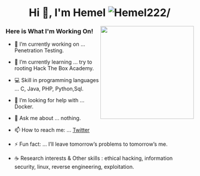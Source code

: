 <h1 align="center">Hi 👋, I'm Hemel <img src=https://komarev.com/ghpvc/?username=Hemel222 alt=Hemel222/> </h1>

<img align="right" src="https://octodex.github.com/images/Fintechtocat.png" height="250">

### Here is What I'm Working On!

- 🔭 I’m currently working on ... Penetration Testing.
- 🌱 I’m currently learning ... try to rooting Hack The Box Academy.
- 💻 Skill in programming languages ... C, Java, PHP, Python,Sql.
- 🤔 I’m looking for help with ... Docker.
- 💬 Ask me about ... nothing.
- 📫 How to reach me: ... [Twitter](https://twitter.com/0xS3cr3t_)
- ⚡ Fun fact: ... I’ll leave tomorrow’s problems to tomorrow’s me.

- ☕️ Research interests & Other skills : ethical hacking, information security, linux, reverse engineering, exploitation.



